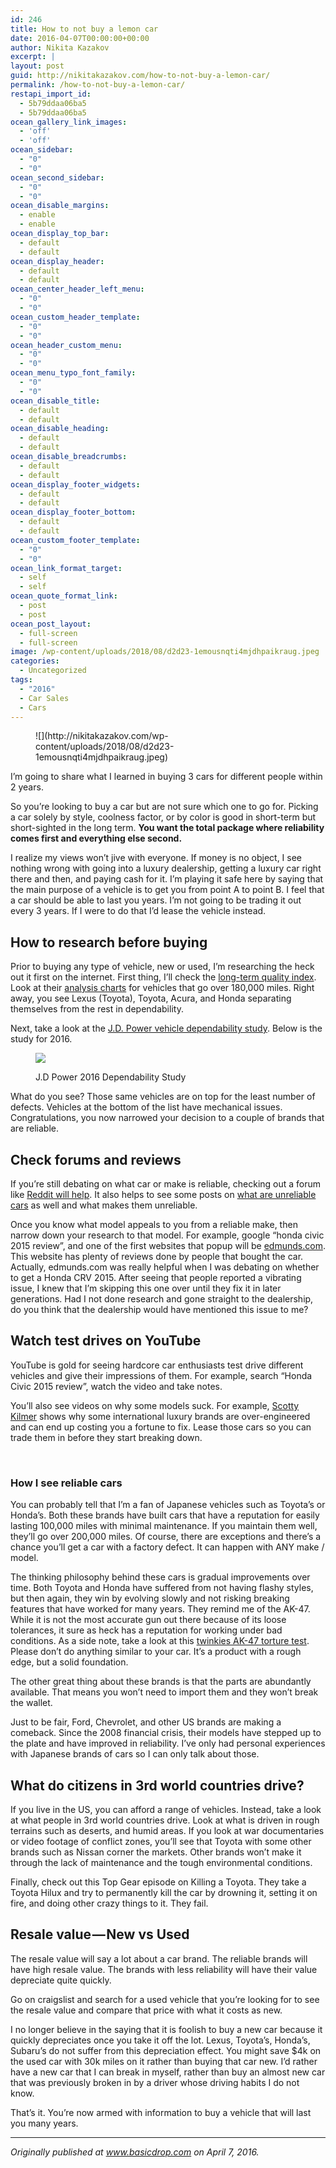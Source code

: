 ```yaml
---
id: 246
title: How to not buy a lemon car
date: 2016-04-07T00:00:00+00:00
author: Nikita Kazakov
excerpt: |
layout: post
guid: http://nikitakazakov.com/how-to-not-buy-a-lemon-car/
permalink: /how-to-not-buy-a-lemon-car/
restapi_import_id:
  - 5b79ddaa06ba5
  - 5b79ddaa06ba5
ocean_gallery_link_images:
  - 'off'
  - 'off'
ocean_sidebar:
  - "0"
  - "0"
ocean_second_sidebar:
  - "0"
  - "0"
ocean_disable_margins:
  - enable
  - enable
ocean_display_top_bar:
  - default
  - default
ocean_display_header:
  - default
  - default
ocean_center_header_left_menu:
  - "0"
  - "0"
ocean_custom_header_template:
  - "0"
  - "0"
ocean_header_custom_menu:
  - "0"
  - "0"
ocean_menu_typo_font_family:
  - "0"
  - "0"
ocean_disable_title:
  - default
  - default
ocean_disable_heading:
  - default
  - default
ocean_disable_breadcrumbs:
  - default
  - default
ocean_display_footer_widgets:
  - default
  - default
ocean_display_footer_bottom:
  - default
  - default
ocean_custom_footer_template:
  - "0"
  - "0"
ocean_link_format_target:
  - self
  - self
ocean_quote_format_link:
  - post
  - post
ocean_post_layout:
  - full-screen
  - full-screen
image: /wp-content/uploads/2018/08/d2d23-1emousnqti4mjdhpaikraug.jpeg
categories:
  - Uncategorized
tags:
  - "2016"
  - Car Sales
  - Cars
---
```

<figure>![](http://nikitakazakov.com/wp-content/uploads/2018/08/d2d23-1emousnqti4mjdhpaikraug.jpeg)</figure> 

I’m going to share what I learned in buying 3 cars for different people within 2 years.

So you’re looking to buy a car but are not sure which one to go for. Picking a car solely by style, coolness factor, or by color is good in short-term but short-sighted in the long term. **You want the total package where reliability comes first and everything else second.**

I realize my views won’t jive with everyone. If money is no object, I see nothing wrong with going into a luxury dealership, getting a luxury car right there and then, and paying cash for it. I’m playing it safe here by saying that the main purpose of a vehicle is to get you from point A to point B. I feel that a car should be able to last you years. I’m not going to be trading it out every 3 years. If I were to do that I’d lease the vehicle instead.

## How to research before buying

Prior to buying any type of vehicle, new or used, I’m researching the heck out it first on the internet. First thing, I’ll check the <a href="http://longtermqualityindex.com/" target="_blank" rel="noopener noreferrer">long-term quality index</a>. Look at their <a href="http://longtermqualityindex.com/TIQI-over180k.png" target="_blank" rel="noopener noreferrer">analysis charts</a> for vehicles that go over 180,000 miles. Right away, you see Lexus (Toyota), Toyota, Acura, and Honda separating themselves from the rest in dependability.

Next, take a look at the <a href="http://www.jdpower.com/press-releases/2016-us-vehicle-dependability-study-vds" target="_blank" rel="noopener noreferrer">J.D. Power vehicle dependability study</a>. Below is the study for 2016.<figure class="wp-caption">

![](http://nikitakazakov.com/wp-content/uploads/2018/08/5813d-1ad2ezny7o29lrbjan_ynpq.jpeg) <figcaption class="wp-caption-text">J.D Power 2016 Dependability Study</figcaption></figure> 

What do you see? Those same vehicles are on top for the least number of defects. Vehicles at the bottom of the list have mechanical issues. Congratulations, you now narrowed your decision to a couple of brands that are reliable.

## Check forums and reviews

If you’re still debating on what car or make is reliable, checking out a forum like <a href="https://www.google.com/?gws_rd=ssl#q=site:reddit.com+reliable+car" target="_blank" rel="noopener noreferrer">Reddit will help</a>. It also helps to see some posts on <a href="https://www.google.com/?gws_rd=ssl#q=site:reddit.com+unreliable+car" target="_blank" rel="noopener noreferrer">what are unreliable cars</a> as well and what makes them unreliable.

Once you know what model appeals to you from a reliable make, then narrow down your research to that model. For example, google “honda civic 2015 review”, and one of the first websites that popup will be <a href="http://www.edmunds.com/honda/civic/2015/review/" target="_blank" rel="noopener noreferrer">edmunds.com</a>. This website has plenty of reviews done by people that bought the car. Actually, edmunds.com was really helpful when I was debating on whether to get a Honda CRV 2015. After seeing that people reported a vibrating issue, I knew that I’m skipping this one over until they fix it in later generations. Had I not done research and gone straight to the dealership, do you think that the dealership would have mentioned this issue to me?

## Watch test drives on YouTube

YouTube is gold for seeing hardcore car enthusiasts test drive different vehicles and give their impressions of them. For example, search “Honda Civic 2015 review”, watch the video and take notes.

You’ll also see videos on why some models suck. For example, <a href="https://www.youtube.com/channel/UCuxpxCCevIlF-k-K5YU8XPA" target="_blank" rel="noopener noreferrer">Scotty Kilmer</a> shows why some international luxury brands are over-engineered and can end up costing you a fortune to fix. Lease those cars so you can trade them in before they start breaking down.

<div class="ast-oembed-container">
</div>

&nbsp;

<div class="ast-oembed-container">
</div>

### How I see reliable cars

You can probably tell that I’m a fan of Japanese vehicles such as Toyota’s or Honda’s. Both these brands have built cars that have a reputation for easily lasting 100,000 miles with minimal maintenance. If you maintain them well, they’ll go over 200,000 miles. Of course, there are exceptions and there’s a chance you’ll get a car with a factory defect. It can happen with ANY make / model.

The thinking philosophy behind these cars is gradual improvements over time. Both Toyota and Honda have suffered from not having flashy styles, but then again, they win by evolving slowly and not risking breaking features that have worked for many years. They remind me of the AK-47. While it is not the most accurate gun out there because of its loose tolerances, it sure as heck has a reputation for working under bad conditions. As a side note, take a look at this <a href="https://youtu.be/kIuni6_K_RQ?t=152" target="_blank" rel="noopener noreferrer">twinkies AK-47 torture test</a>. Please don’t do anything similar to your car. It’s a product with a rough edge, but a solid foundation.

The other great thing about these brands is that the parts are abundantly available. That means you won’t need to import them and they won’t break the wallet.

Just to be fair, Ford, Chevrolet, and other US brands are making a comeback. Since the 2008 financial crisis, their models have stepped up to the plate and have improved in reliability. I’ve only had personal experiences with Japanese brands of cars so I can only talk about those.

## What do citizens in 3rd world countries drive?

If you live in the US, you can afford a range of vehicles. Instead, take a look at what people in 3rd world countries drive. Look at what is driven in rough terrains such as deserts, and humid areas. If you look at war documentaries or video footage of conflict zones, you’ll see that Toyota with some other brands such as Nissan corner the markets. Other brands won’t make it through the lack of maintenance and the tough environmental conditions.

Finally, check out this Top Gear episode on Killing a Toyota. They take a Toyota Hilux and try to permanently kill the car by drowning it, setting it on fire, and doing other crazy things to it. They fail.

<div class="ast-oembed-container">
</div>

## Resale value — New vs Used

The resale value will say a lot about a car brand. The reliable brands will have high resale value. The brands with less reliability will have their value depreciate quite quickly.

Go on craigslist and search for a used vehicle that you’re looking for to see the resale value and compare that price with what it costs as new.

I no longer believe in the saying that it is foolish to buy a new car because it quickly depreciates once you take it off the lot. Lexus, Toyota’s, Honda’s, Subaru’s do not suffer from this depreciation effect. You might save $4k on the used car with 30k miles on it rather than buying that car new. I’d rather have a new car that I can break in myself, rather than buy an almost new car that was previously broken in by a driver whose driving habits I do not know.

That’s it. You’re now armed with information to buy a vehicle that will last you many years.

* * *

_Originally published at_ <a href="http://basicdrop.com" target="_blank" rel="noopener noreferrer"><em>www.basicdrop.com</em></a> _on April 7, 2016._